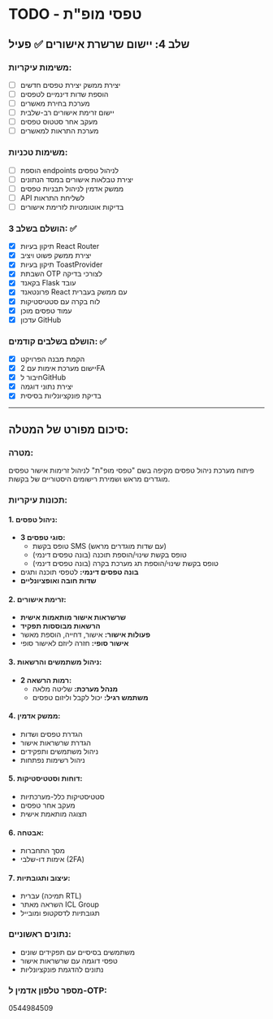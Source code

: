 # TODO - טפסי מופ"ת

## שלב 4: יישום שרשרת אישורים ✅ פעיל

### משימות עיקריות:
- [ ] יצירת ממשק יצירת טפסים חדשים
- [ ] הוספת שדות דינמיים לטפסים
- [ ] מערכת בחירת מאשרים
- [ ] יישום זרימת אישורים רב-שלבית
- [ ] מעקב אחר סטטוס טפסים
- [ ] מערכת התראות למאשרים

### משימות טכניות:
- [ ] הוספת endpoints לניהול טפסים
- [ ] יצירת טבלאות אישורים במסד הנתונים
- [ ] ממשק אדמין לניהול תבניות טפסים
- [ ] API לשליחת התראות
- [ ] בדיקות אוטומטיות לזרימת אישורים

### הושלם בשלב 3: ✅
- [x] תיקון בעיות React Router
- [x] יצירת ממשק פשוט ויציב
- [x] תיקון בעיות ToastProvider
- [x] השבתת OTP לצורכי בדיקה
- [x] בקאנד Flask עובד
- [x] פרונטאנד React עם ממשק בעברית
- [x] לוח בקרה עם סטטיסטיקות
- [x] עמוד טפסים מוכן
- [x] עדכון GitHub

### הושלם בשלבים קודמים: ✅
- [x] הקמת מבנה הפרויקט
- [x] יישום מערכת אימות עם 2FA
- [x] חיבור לGitHub
- [x] יצירת נתוני דוגמה
- [x] בדיקת פונקציונליות בסיסית

---

## סיכום מפורט של המטלה:

### מטרה:
פיתוח מערכת ניהול טפסים מקיפה בשם "טפסי מופ"ת" לניהול זרימות אישור טפסים מוגדרים מראש ושמירת רישומים היסטוריים של בקשות.

### תכונות עיקריות:

#### 1. ניהול טפסים:
- **3 סוגי טפסים:**
  - טופס בקשת SMS (עם שדות מוגדרים מראש)
  - טופס בקשת שינוי/הוספת תוכנה (בונה טפסים דינמי)
  - טופס בקשת שינוי/הוספת תג מערכת בקרה (בונה טפסים דינמי)
- **בונה טפסים דינמי:** לטפסי תוכנה ותגים
- **שדות חובה ואופציונליים**

#### 2. זרימת אישורים:
- **שרשראות אישור מותאמות אישית**
- **הרשאות מבוססות תפקיד**
- **פעולות אישור:** אישור, דחייה, הוספת מאשר
- **אישור סופי:** חזרה ליוזם לאישור סופי

#### 3. ניהול משתמשים והרשאות:
- **2 רמות הרשאה:**
  - **מנהל מערכת:** שליטה מלאה
  - **משתמש רגיל:** יכול לקבל וליזום טפסים

#### 4. ממשק אדמין:
- הגדרת טפסים ושדות
- הגדרת שרשראות אישור
- ניהול משתמשים ותפקידים
- ניהול רשימות נפתחות

#### 5. דוחות וסטטיסטיקות:
- סטטיסטיקות כלל-מערכתיות
- מעקב אחר טפסים
- תצוגה מותאמת אישית

#### 6. אבטחה:
- מסך התחברות
- אימות דו-שלבי (2FA)

#### 7. עיצוב ותגובתיות:
- עברית (תמיכה RTL)
- השראה מאתר ICL Group
- תגובתיות לדסקטופ ומובייל

### נתונים ראשוניים:
- משתמשים בסיסיים עם תפקידים שונים
- טפסי דוגמה עם שרשראות אישור
- נתונים להדגמת פונקציונליות

### מספר טלפון אדמין ל-OTP:
0544984509

